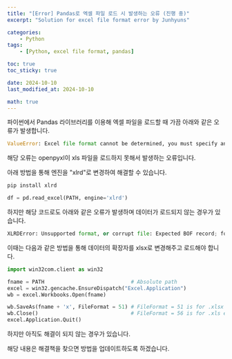 ```yaml
---
title: "[Error] Pandas로 엑셀 파일 로드 시 발생하는 오류 (진행 중)"
excerpt: "Solution for excel file format error by Junhyuns"

categories:
    - Python
tags:
    - [Python, excel file format, pandas]

toc: true
toc_sticky: true

date: 2024-10-10
last_modified_at: 2024-10-10

math: true
---
```


파이썬에서 Pandas 라이브러리를 이용해 엑셀 파일을 로드할 때 가끔 아래와 같은 오류가 발생합니다.

```python
ValueError: Excel file format cannot be determined, you must specify an engine manually.
```

해당 오류는 openpyxl이 xls 파일을 로드하지 못해서 발생하는 오류입니다.

아래 방법을 통해 엔진을 "xlrd"로 변경하여 해결할 수 있습니다.

```python
pip install xlrd

df = pd.read_excel(PATH, engine='xlrd')
```

하지만 해당 코드로도 아래와 같은 오류가 발생하며 데이터가 로드되지 않는 경우가 있습니다.

```python
XLRDError: Unsupported format, or corrupt file: Expected BOF record; found b'\r\n\r\n\r\n\r\n'
```

이때는 다음과 같은 방법을 통해 데이터의 확장자를 xlsx로 변경해주고 로드해야 합니다.

```python
import win32com.client as win32

fname = PATH                            # Absolute path
excel = win32.gencache.EnsureDispatch("Excel.Application")
wb = excel.Workbooks.Open(fname)

wb.SaveAs(fname + 'x', FileFormat = 51) # FileFormat = 51 is for .xlsx extension
wb.Close()                              # FileFormat = 56 is for .xls extension
excel.Application.Quit()
```

하지만 아직도 해결이 되지 않는 경우가 있습니다.

해당 내용은 해결책을 찾으면 방법을 업데이트하도록 하겠습니다.